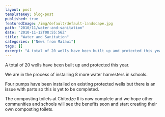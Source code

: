 ```yaml
---
layout: post
templateKey: blog-post
published: true
featuredImage: /img/default/default-landscape.jpg
path: "2010/11/water-and-sanitation"
date: "2010-11-12T08:55:56Z"
title: "Water and Sanitation"
categories: ["News from Malawi"]
tags: []
excerpt: "A total of 20 wells have been built up and protected this year.We are in the process of installing ..."
---
```


A total of 20 wells have been built up and protected this year.

We are in the process of installing 8 more water harvesters in schools.

Four pumps have been installed on existing protected wells but there is an issue with parts so this is yet to be completed.

The composting toilets at Chitedze II is now complete and we hope other communities and schools will see the benefits soon and start creating their own composting toilets.
